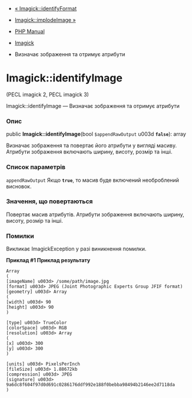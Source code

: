 - [« Imagick::identifyFormat](imagick.identifyformat.md)
- [Imagick::implodeImage »](imagick.implodeimage.md)

- [PHP Manual](index.md)
- [Imagick](class.imagick.md)
- Визначає зображення та отримує атрибути

# Imagick::identifyImage

(PECL imagick 2, PECL imagick 3)

Imagick::identifyImage — Визначає зображення та отримує атрибути

### Опис

public **Imagick::identifyImage**(bool `$appendRawOutput` u003d
**`false`**): array

Визначає зображення та повертає його атрибути у вигляді масиву.
Атрибути зображення включають ширину, висоту, розмір та інші.

### Список параметрів

`appendRawOutput`
Якщо **`true`**, то масив буде включений необроблений висновок.

### Значення, що повертаються

Повертає масив атрибутів. Атрибути зображення включають
ширину, висоту, розмір та інші.

### Помилки

Викликає ImagickException у разі виникнення помилки.

**Приклад #1 Приклад результату**

``` examplescode
Array
(
[imageName] u003d> /some/path/image.jpg
[format] u003d> JPEG (Joint Photographic Experts Group JFIF format)
[geometry] u003d> Array
(
[width] u003d> 90
[height] u003d> 90
)

[type] u003d> TrueColor
[colorSpace] u003d> RGB
[resolution] u003d> Array
(
[x] u003d> 300
[y] u003d> 300
)

[units] u003d> PixelsPerInch
[fileSize] u003d> 1.88672kb
[compression] u003d> JPEG
[signature] u003d> 9a6dc8f604f97d0d691c0286176ddf992e188f0bebba98494b2146ee2d7118da
)
````
